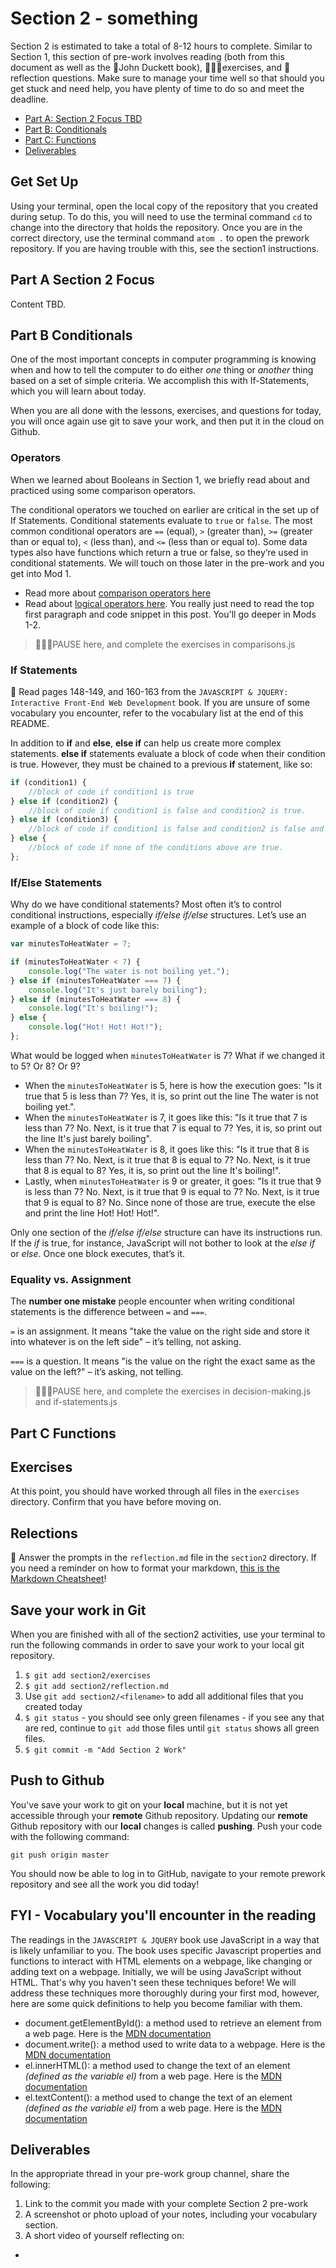 # Section 2 - something

Section 2 is estimated to take a total of 8-12 hours to complete. Similar to Section 1, this section of pre-work involves reading (both from this document as well as the 📒John Duckett book), 👨🏽‍💻exercises, and 📝reflection questions. Make sure to manage your time well so that should you get stuck and need help, you have plenty of time to do so and meet the deadline.

- [Part A: Section 2 Focus TBD](#Part-A-Section-2-Focus)
- [Part B: Conditionals](#Part-B-Conditionals)
- [Part C: Functions](#Part-C-Functions)
- [Deliverables](#Deliverables)

## Get Set Up

Using your terminal, open the local copy of the repository that you created during setup.  To do this, you will need to use the terminal command `cd` to change into the directory that holds the repository. Once you are in the correct directory, use the terminal command `atom .` to open the prework repository. If you are having trouble with this, see the section1 instructions.

## Part A Section 2 Focus

Content TBD.

## Part B Conditionals

One of the most important concepts in computer programming is knowing when and how to tell the computer to do either _one_ thing or _another_ thing based on a set of simple criteria.  We accomplish this with If-Statements, which you will learn about today.

When you are all done with the lessons, exercises, and questions for today, you will once again use git to save your work, and then put it in the cloud on Github.

### Operators

When we learned about Booleans in Section 1, we briefly read about and practiced using some comparison operators. 

The conditional operators we touched on earlier are critical in the set up of If Statements. Conditional statements evaluate to `true` or `false`. The most common conditional operators are `==` (equal), `>` (greater than), `>=` (greater than or equal to), `<` (less than), and `<=` (less than or equal to). Some data types also have functions which return a true or false, so they’re used in conditional statements. We will touch on those later in the pre-work and you get into Mod 1.

- Read more about [comparison operators here](https://javascript.info/comparison)
- Read about [logical operators here](https://mariusschulz.com/blog/the-and-and-or-operators-in-javascript). You really just need to read the top first paragraph and code snippet in this post. You'll go deeper in Mods 1-2.

> 👨🏽‍💻PAUSE here, and complete the exercises in comparisons.js

### If Statements

📒 Read pages 148-149, and 160-163 from the `JAVASCRIPT & JQUERY: Interactive Front-End Web Development` book. If you are unsure of some vocabulary you encounter, refer to the vocabulary list at the end of this README.

In addition to **if** and **else**, **else if** can help us create more complex statements. **else if** statements evaluate a block of code when their condition is true. However, they must be chained to a previous **if** statement, like so:

```javascript     
if (condition1) {
    //block of code if condition1 is true
} else if (condition2) {
    //block of code if condition1 is false and condition2 is true.
} else if (condition3) {
    //block of code if condition1 is false and condition2 is false and condition3 is true.
} else {
    //block of code if none of the conditions above are true.
};
```

### If/Else Statements

Why do we have conditional statements? Most often it’s to control conditional instructions, especially *if/else if/else* structures. Let’s use an example of a block of code like this:
```javascript
var minutesToHeatWater = 7;

if (minutesToHeatWater < 7) {
    console.log("The water is not boiling yet.");
} else if (minutesToHeatWater === 7) {
    console.log("It's just barely boiling");
} else if (minutesToHeatWater === 8) {
    console.log("It's boiling!");
} else {
    console.log("Hot! Hot! Hot!");
};
```
What would be logged when `minutesToHeatWater` is 7? What if we changed it to 5? Or 8? Or 9?

- When the `minutesToHeatWater` is 5, here is how the execution goes: "Is it true that 5 is less than 7? Yes, it is, so print out the line The water is not boiling yet.".
- When the `minutesToHeatWater` is 7, it goes like this: "Is it true that 7 is less than 7? No. Next, is it true that 7 is equal to 7? Yes, it is, so print out the line It's just barely boiling".
- When the `minutesToHeatWater` is 8, it goes like this: "Is it true that 8 is less than 7? No. Next, is it true that 8 is equal to 7? No. Next, is it true that 8 is equal to 8? Yes, it is, so print out the line It's boiling!".
- Lastly, when `minutesToHeatWater` is 9 or greater, it goes: "Is it true that 9 is less than 7? No. Next, is it true that 9 is equal to 7? No. Next, is it true that 9 is equal to 8? No. Since none of those are true, execute the else and print the line Hot! Hot! Hot!".

Only one section of the *if/else if/else* structure can have its instructions run. If the *if* is true, for instance, JavaScript will not bother to look at the *else if* or *else*. Once one block executes, that’s it.

### Equality vs. Assignment

The **number one mistake** people encounter when writing conditional statements is the difference between `=` and `===`.

`=` is an assignment. It means "take the value on the right side and store it into whatever is on the left side" – it’s telling, not asking.

`===` is a question. It means "is the value on the right the exact same as the value on the left?" – it’s asking, not telling.

> 👨🏽‍💻PAUSE here, and complete the exercises in decision-making.js and if-statements.js

## Part C Functions







## Exercises

At this point, you should have worked through all files in the `exercises` directory. Confirm that you have before moving on.

## Relections

📝 Answer the prompts in the `reflection.md` file in the `section2` directory. If you need a reminder on how to format your markdown, [this is the Markdown Cheatsheet](https://github.com/adam-p/markdown-here/wiki/Markdown-Cheatsheet)!

## Save your work in Git

When you are finished with all of the section2 activities, use your terminal to run the following commands in order to save your work to your local git repository.

1. `$ git add section2/exercises`
1. `$ git add section2/reflection.md`
1. Use `git add section2/<filename>` to add all additional files that you created today
1. `$ git status` - you should see only green filenames - if you see any that are red, continue to `git add` those files until `git status` shows all green files.
1. `$ git commit -m "Add Section 2 Work"`

## Push to Github

You've save your work to git on your **local** machine, but it is not yet accessible through your **remote** Github repository. Updating our **remote** Github repository with our **local** changes is called **pushing**. Push your code with the following command:

```
git push origin master
```

You should now be able to log in to GitHub, navigate to your remote prework repository and see all the work you did today!

## FYI - Vocabulary you'll encounter in the reading

The readings in the `JAVASCRIPT & JQUERY` book use JavaScript in a way that is likely unfamiliar to you. The book uses specific Javascript properties and functions to interact with HTML elements on a webpage, like changing or adding text on a webpage. Initially, we will be using JavaScript without HTML. That's why you haven't seen these techniques before! We will address these techniques more thoroughly during your first mod, however, here are some quick definitions to help you become familiar with them.

* document.getElementById(): a method used to retrieve an element from a web page. Here is the [MDN documentation](https://developer.mozilla.org/en-US/docs/Web/API/Document/getElementById)
* document.write(): a method used to write data to a webpage. Here is the [MDN documentation](https://developer.mozilla.org/en-US/docs/Web/API/Document/write)
* el.innerHTML(): a method used to change the text of an element *(defined as the variable el)* from a web page. Here is the [MDN documentation](https://developer.mozilla.org/en-US/docs/Web/API/Element/innerHTML)
* el.textContent(): a method used to change the text of an element *(defined as the variable el)* from a web page. Here is the [MDN documentation](https://developer.mozilla.org/en-US/docs/Web/API/Node/textContent)

## Deliverables

In the appropriate thread in your pre-work group channel, share the following:

1. Link to the commit you made with your complete Section 2 pre-work
2. A screenshot or photo upload of your notes, including your vocabulary section.
3. A short video of yourself reflecting on:
- 